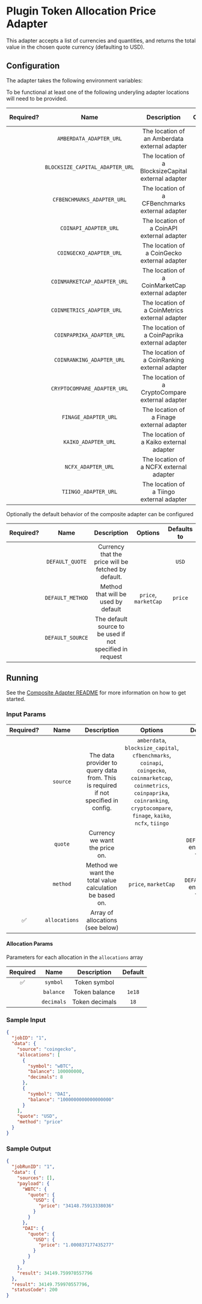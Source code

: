 # Plugin Token Allocation Price Adapter

This adapter accepts a list of currencies and quantities, and returns the total value in the chosen quote currency (defaulting to USD).

## Configuration

The adapter takes the following environment variables:

To be functional at least one of the following underyling adapter locations will need to be provided.

| Required? |              Name               |                     Description                     | Options | Defaults to |
| :-------: | :-----------------------------: | :-------------------------------------------------: | :-----: | :---------: |
|           |     `AMBERDATA_ADAPTER_URL`     |    The location of an Amberdata external adapter    |         |             |
|           | `BLOCKSIZE_CAPITAL_ADAPTER_URL` | The location of a BlocksizeCapital external adapter |         |             |
|           |   `CFBENCHMARKS_ADAPTER_URL`    |   The location of a CFBenchmarks external adapter   |         |             |
|           |      `COINAPI_ADAPTER_URL`      |     The location of a CoinAPI external adapter      |         |             |
|           |     `COINGECKO_ADAPTER_URL`     |    The location of a CoinGecko external adapter     |         |             |
|           |   `COINMARKETCAP_ADAPTER_URL`   |  The location of a CoinMarketCap external adapter   |         |             |
|           |   `COINMETRICS_ADAPTER_URL  `   |   The location of a CoinMetrics external adapter    |         |             |
|           |    `COINPAPRIKA_ADAPTER_URL`    |   The location of a CoinPaprika external adapter    |         |             |
|           |    `COINRANKING_ADAPTER_URL`    |   The location of a CoinRanking external adapter    |         |             |
|           |   `CRYPTOCOMPARE_ADAPTER_URL`   |  The location of a CryptoCompare external adapter   |         |             |
|           |      `FINAGE_ADAPTER_URL`       |      The location of a Finage external adapter      |         |             |
|           |       `KAIKO_ADAPTER_URL`       |      The location of a Kaiko external adapter       |         |             |
|           |       `NCFX_ADAPTER_URL`        |       The location of a NCFX external adapter       |         |             |
|           |      `TIINGO_ADAPTER_URL`       |      The location of a Tiingo external adapter      |         |             |

Optionally the default behavior of the composite adapter can be configured

| Required? |       Name       |                        Description                        |       Options        | Defaults to |
| :-------: | :--------------: | :-------------------------------------------------------: | :------------------: | :---------: |
|           | `DEFAULT_QUOTE`  |    Currency that the price will be fetched by default.    |                      |    `USD`    |
|           | `DEFAULT_METHOD` |            Method that will be used by default            | `price`, `marketCap` |   `price`   |
|           | `DEFAULT_SOURCE` | The default source to be used if not specified in request |                      |             |

## Running

See the [Composite Adapter README](../README.md) for more information on how to get started.

### Input Params

| Required? |     Name      |                                    Description                                     |                                                                                           Options                                                                                            |                Defaults to                |
| :-------: | :-----------: | :--------------------------------------------------------------------------------: | :------------------------------------------------------------------------------------------------------------------------------------------------------------------------------------------: | :---------------------------------------: |
|           |   `source`    | The data provider to query data from. This is required if not specified in config. | `amberdata`, `blocksize_capital`, `cfbenchmarks`, `coinapi`, `coingecko`, `coinmarketcap`, `coinmetrics`, `coinpaprika`, `coinranking`, `cryptocompare`, `finage`, `kaiko`, `ncfx`, `tiingo` |                                           |
|           |    `quote`    |                           Currency we want the price on.                           |                                                                                                                                                                                              | The `DEFAULT_QUOTE` environment variable  |
|           |   `method`    |              Method we want the total value calculation be based on.               |                                                                                     `price`, `marketCap`                                                                                     | The `DEFAULT_METHOD` environment variable |
|    ✅     | `allocations` |                          Array of allocations (see below)                          |                                                                                                                                                                                              |

#### Allocation Params

Parameters for each allocation in the `allocations` array

| Required |    Name    |  Description   | Default |
| :------: | :--------: | :------------: | :-----: |
|    ✅    |  `symbol`  |  Token symbol  |         |
|          | `balance`  | Token balance  | `1e18`  |
|          | `decimals` | Token decimals |  `18`   |

### Sample Input

```json
{
  "jobID": "1",
  "data": {
    "source": "coingecko",
    "allocations": [
      {
        "symbol": "wBTC",
        "balance": 100000000,
        "decimals": 8
      },
      {
        "symbol": "DAI",
        "balance": "1000000000000000000"
      }
    ],
    "quote": "USD",
    "method": "price"
  }
}
```

### Sample Output

```json
{
  "jobRunID": "1",
  "data": {
    "sources": [],
    "payload": {
      "WBTC": {
        "quote": {
          "USD": {
            "price": "34148.75913338036"
          }
        }
      },
      "DAI": {
        "quote": {
          "USD": {
            "price": "1.000837177435277"
          }
        }
      }
    },
    "result": 34149.759970557796
  },
  "result": 34149.759970557796,
  "statusCode": 200
}
```
